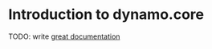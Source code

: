 # Introduction to dynamo.core

TODO: write [great documentation](http://jacobian.org/writing/what-to-write/)
